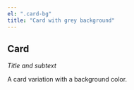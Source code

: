 ```yaml
---
el: ".card-bg"
title: "Card with grey background"
---
```

## Card
_Title and subtext_

A card variation with a background color.
